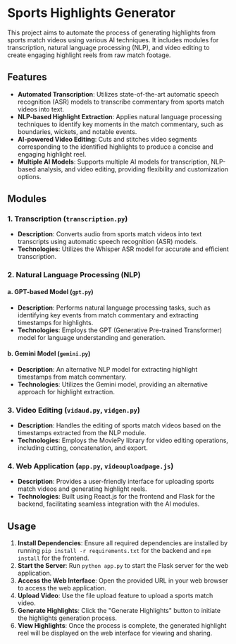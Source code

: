 # Sports Highlights Generator

This project aims to automate the process of generating highlights from sports match videos using various AI techniques. It includes modules for transcription, natural language processing (NLP), and video editing to create engaging highlight reels from raw match footage.

## Features

- **Automated Transcription**: Utilizes state-of-the-art automatic speech recognition (ASR) models to transcribe commentary from sports match videos into text.
- **NLP-based Highlight Extraction**: Applies natural language processing techniques to identify key moments in the match commentary, such as boundaries, wickets, and notable events.
- **AI-powered Video Editing**: Cuts and stitches video segments corresponding to the identified highlights to produce a concise and engaging highlight reel.
- **Multiple AI Models**: Supports multiple AI models for transcription, NLP-based analysis, and video editing, providing flexibility and customization options.

## Modules

### 1. Transcription (`transcription.py`)

- **Description**: Converts audio from sports match videos into text transcripts using automatic speech recognition (ASR) models.
- **Technologies**: Utilizes the Whisper ASR model for accurate and efficient transcription.

### 2. Natural Language Processing (NLP)

#### a. GPT-based Model (`gpt.py`)

- **Description**: Performs natural language processing tasks, such as identifying key events from match commentary and extracting timestamps for highlights.
- **Technologies**: Employs the GPT (Generative Pre-trained Transformer) model for language understanding and generation.

#### b. Gemini Model (`gemini.py`)

- **Description**: An alternative NLP model for extracting highlight timestamps from match commentary.
- **Technologies**: Utilizes the Gemini model, providing an alternative approach for highlight extraction.

### 3. Video Editing (`vidaud.py`, `vidgen.py`)

- **Description**: Handles the editing of sports match videos based on the timestamps extracted from the NLP module.
- **Technologies**: Employs the MoviePy library for video editing operations, including cutting, concatenation, and export.

### 4. Web Application (`app.py`, `videouploadpage.js`)

- **Description**: Provides a user-friendly interface for uploading sports match videos and generating highlight reels.
- **Technologies**: Built using React.js for the frontend and Flask for the backend, facilitating seamless integration with the AI modules.

## Usage

1. **Install Dependencies**: Ensure all required dependencies are installed by running `pip install -r requirements.txt` for the backend and `npm install` for the frontend.
2. **Start the Server**: Run `python app.py` to start the Flask server for the web application.
3. **Access the Web Interface**: Open the provided URL in your web browser to access the web application.
4. **Upload Video**: Use the file upload feature to upload a sports match video.
5. **Generate Highlights**: Click the "Generate Highlights" button to initiate the highlights generation process.
6. **View Highlights**: Once the process is complete, the generated highlight reel will be displayed on the web interface for viewing and sharing.
